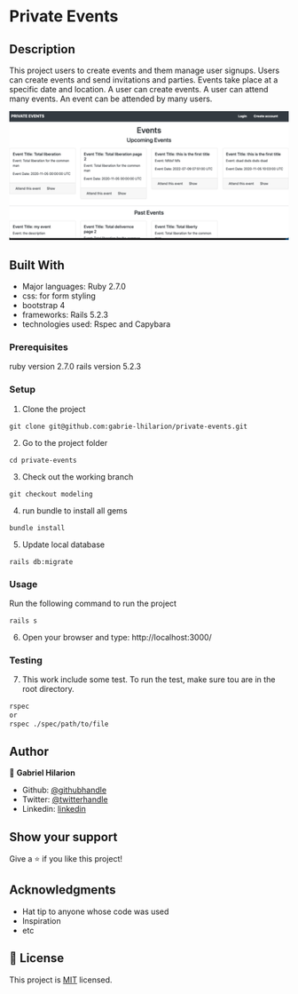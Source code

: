  # Private Events

## Description
This project users to create events and them manage user signups. Users can create events and send invitations and parties. Events take place at a specific date and location.  A user can create events. A user can attend many events. An event can be attended by many users.

![screenshot](app/assets/images/Screenshot.png)

## Built With
- Major languages: Ruby 2.7.0
- css: for form styling
- bootstrap 4
- frameworks: Rails 5.2.3
- technologies used: Rspec and Capybara

### Prerequisites
ruby version 2.7.0
rails version 5.2.3

### Setup
1. Clone the project
```console
git clone git@github.com:gabrie-lhilarion/private-events.git
```
2. Go to the project folder
```console
cd private-events
```
3. Check out the working branch
```console
git checkout modeling
```
4. run bundle to install all gems
```console
bundle install
```
5. Update local database
```console
rails db:migrate
```

### Usage
Run the following command to run the project
```console
rails s
```  
6. Open your browser and type: http://localhost:3000/


### Testing 
7. This work include some test. To run the test, make sure tou are in the root directory. 
``` console
rspec
or 
rspec ./spec/path/to/file
```


## Author

👤 **Gabriel Hilarion**

- Github: [@githubhandle](https://github.com/gabrie-lhilarion)
- Twitter: [@twitterhandle](https://twitter.com/gabrielDeman)
- Linkedin: [linkedin](https://www.linkedin.com/in/gabrielhilarion/)



## Show your support

Give a ⭐️ if you like this project!

## Acknowledgments

- Hat tip to anyone whose code was used
- Inspiration
- etc

## 📝 License

This project is [MIT](lic.url) licensed.

